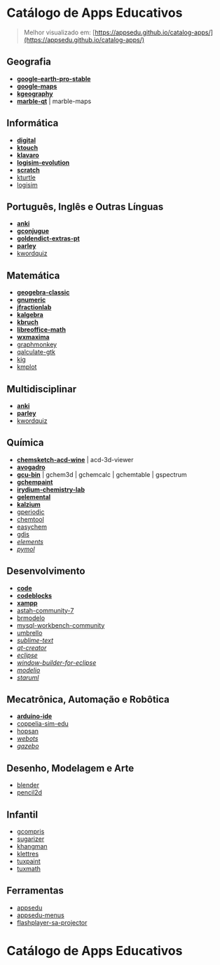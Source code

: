 # Catálogo de Apps Educativos

> Melhor visualizado em: [https://appsedu.github.io/catalog-apps/](https://appsedu.github.io/catalog-apps/)

## Geografia

- [**google-earth-pro-stable**](https://www.google.com.br/earth/download/gep/agree.html)
- [**google-maps**](https://www.google.com.br/maps/)
- [**kgeography**](https://edu.kde.org/kgeography/)
- [**marble-qt**](https://marble.kde.org) | marble-maps

## Informática

- [**digital**](https://github.com/hneemann/Digital)
- [**ktouch**](https://kde.org/applications/en/education/org.kde.ktouch)
- [**klavaro**](https://klavaro.sourceforge.io/pt/index.html)
- [**logisim-evolution**](https://github.com/reds-heig/logisim-evolution)
- [**scratch**](https://packages.ubuntu.com/focal/scratch)
- [kturtle](https://kde.org/applications/en/education/org.kde.kturtle)
- [logisim](http://www.cburch.com/logisim/)

## Português, Inglês e Outras Línguas

- [**anki**](https://apps.ankiweb.net)
- [**gconjugue**](https://github.com/jalvesaq/gconjugue)
- [**goldendict-extras-pt**](https://github.com/appsedu/goldendict-extras-pt)
- [**parley**](https://kde.org/applications/en/education/org.kde.parley)
- [kwordquiz](https://edu.kde.org/kwordquiz/)

## Matemática

- [**geogebra-classic**](https://www.geogebra.org)
- [**gnumeric**](http://www.gnumeric.org/)
- [**jfractionlab**](http://jfractionlab.sourceforge.net/)
- [**kalgebra**](https://edu.kde.org/kalgebra/)
- [**kbruch**](https://kde.org/applications/en/education/org.kde.kbruch)
- [**libreoffice-math**](https://packages.ubuntu.com/focal/libreoffice-math)
- [**wxmaxima**](https://wxmaxima-developers.github.io/wxmaxima/)
- [graphmonkey](http://graphmonkey.sourceforge.net/)
- [qalculate-gtk](https://qalculate.github.io/)
- [kig](https://edu.kde.org/kig/)
- [kmplot](https://edu.kde.org/kmplot/)

## Multidisciplinar

- [**anki**](https://apps.ankiweb.net)
- [**parley**](https://kde.org/applications/en/education/org.kde.parley)
- [kwordquiz](https://edu.kde.org/kwordquiz/)

## Química

- [**chemsketch-acd-wine**](https://www.acdlabs.com/resources/freeware/chemsketch/) | acd-3d-viewer
- [**avogadro**](https://www.openchemistry.org/projects/avogadro2/)
- [**gcu-bin**](http://gchemutils.nongnu.org/) | gchem3d | gchemcalc | gchemtable | gspectrum
- [**gchempaint**](http://gchemutils.nongnu.org/gchempaint.html)
- [**irydium-chemistry-lab**](http://chemcollective.org/vlab_download)
- [**gelemental**](https://github.com/ginggs/gelemental)
- [**kalzium**](https://kde.org/applications/en/education/org.kde.kalzium)
- [gperiodic](http://gperiodic.seul.org/)
- [chemtool](http://ruby.chemie.uni-freiburg.de/~martin/chemtool/)
- [easychem](http://easychem.sourceforge.net/)
- [gdis](http://gdis.seul.org/)
- [_elements_](https://github.com/FlorianFe/Elements)
- [_pymol_](https://github.com/schrodinger/pymol-open-source)

## Desenvolvimento

- [**code**](https://code.visualstudio.com/)
- [**codeblocks**](http://www.codeblocks.org/)
- [**xampp**](https://www.apachefriends.org/pt_br/index.html)
- [astah-community-7](https://winunix.github.io/debian/)
- [brmodelo](http://www.sis4.com/brModelo/)
- [mysql-workbench-community](https://dev.mysql.com/downloads/workbench/)
- [umbrello](https://umbrello.kde.org/)
- [_sublime-text_](https://www.sublimetext.com/docs/3/linux_repositories.html)
- [_qt-creator_](https://www.qt.io/download-qt-installer)
- [_eclipse_](https://snapcraft.io/eclipse)
- [_window-builder-for-eclipse_](https://www.eclipse.org/windowbuilder/)
- [_modelio_](https://www.modelio.org/)
- [_staruml_](http://staruml.io/)

## Mecatrônica, Automação e Robôtica

- [**arduino-ide**](https://www.arduino.cc)
- [coppelia-sim-edu](https://www.coppeliarobotics.com)
- [hopsan](https://github.com/Hopsan/hopsan)
- [_webots_](https://cyberbotics.com/)
- [_gazebo_](http://gazebosim.org/tutorials?tut=install_ubuntu&cat=install)

## Desenho, Modelagem e Arte

- [blender](https://www.blender.org)
- [pencil2d](https://www.pencil2d.org)

## Infantil

- [gcompris](https://gcompris.net)
- [sugarizer](https://sugarizer.org)
- [khangman](https://edu.kde.org/khangman/)
- [klettres](https://edu.kde.org/klettres/)
- [tuxpaint](http://www.tuxpaint.org)
- [tuxmath](https://packages.ubuntu.com/focal/tuxmath)

## Ferramentas

- [appsedu](#)
- [appsedu-menus](#)
- [flashplayer-sa-projector](#)

# Catálogo de Apps Educativos

<div id="list-of-apps"></div>

<table id="modelBox" style="display: none;">
    <thread>
        <tr>
            <th colspan="2" class="appName">My App</th>
        </tr>
    </thread>
    <tbody>
        <tr>
            <td align="right"><i>Descrição</i></td>
            <td lign="left" class="descriptionText"></td>
        </tr>
        <tr>
            <td align="right"><i>Página Oficial</i></td>
            <td lign="left"><a href="#" class="pageUrl"></a></td>
        </tr>
        <tr>
            <td align="right"><i>Como instalar</i></td>
            <td align="left" class="installCode">
            </td>
        </tr>
        <tr>
            <td align="right"><i>Screenshot</i></td>
            <td align="left">
                <a href="#" class="imgUrlLink" target="blank"><img width="320px" class="imgUrl" src=""></a>
            </td>
        </tr>
        <tr>
            <td align="right"><i>Categoria</i></td>
            <td align="left" class="categoryName">
            </td>
        </tr>
    </tbody>
</table>

<script>
var apps;
var xhttp = new XMLHttpRequest();
xhttp.onreadystatechange = function() {
    if (this.readyState == 4 && this.status == 200) {
        apps = JSON.parse(this.responseText);
        for (i in apps) {
            var item = document.getElementById('modelBox').cloneNode(true);
            item.style.display = 'block';
            item.getElementsByClassName('appName')[0].innerHTML = apps[i].app;
            item.getElementsByClassName('descriptionText')[0].innerHTML = apps[i].text;
            item.getElementsByClassName('pageUrl')[0].innerHTML = apps[i].page;
            item.getElementsByClassName('pageUrl')[0].setAttribute('href', apps[i].page);
            item.getElementsByClassName('imgUrl')[0].setAttribute('src', apps[i].img);
            item.getElementsByClassName('imgUrlLink')[0].setAttribute('href', apps[i].img);
            item.getElementsByClassName('categoryName')[0].innerHTML = apps[i].categories.join(', ');

            var installCode = item.getElementsByClassName('installCode')[0];
            var codigo = apps[i].install;
            var inner = "";

            if (Array.isArray(codigo)) {
                for(j in codigo)
                    inner += `<code>${codigo[j]}</code><br>`;
            } else
                inner = `<code>${codigo}</code>`;
            
            installCode.innerHTML = inner;
            document.getElementById('list-of-apps').appendChild(item);
        }
    }
};

xhttp.open("GET", "apps.json", true);
xhttp.send();
</script>
